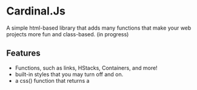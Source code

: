 # Cardinal.Js

A simple html-based library that adds many functions that make your web projects more fun and class-based. (in progress)

## Features

- Functions, such as links, HStacks, Containers, and more!
- built-in styles that you may turn off and on.
- a css() function that returns a <style> tag with your styles inside! 

## Technologies

- **Language:** JavaScript

## Installation

Follow these steps to set up your development environment:
```bash
# clone the repository in the folder of your choice, this is your new web project.
git clone https://github.com/PieAreSquared11/Cardinal.Js

Then simply paste the following code into your <head> element.
```code
<script src="parts/main.js"></script>
